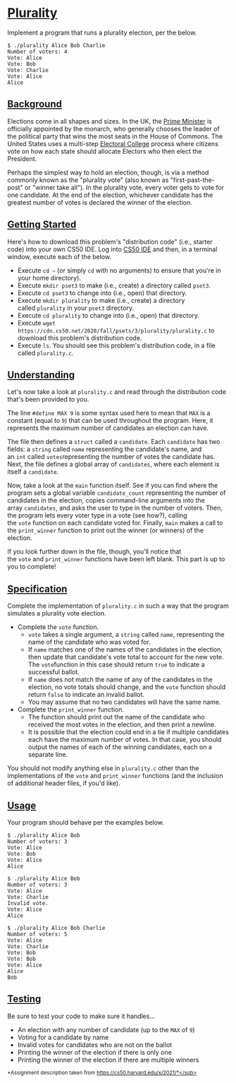 [Plurality](https://cs50.harvard.edu/x/2021/psets/3/plurality/#plurality)
=========================================================================

Implement a program that runs a plurality election, per the below.

```
$ ./plurality Alice Bob Charlie
Number of voters: 4
Vote: Alice
Vote: Bob
Vote: Charlie
Vote: Alice
Alice

```

[Background](https://cs50.harvard.edu/x/2021/psets/3/plurality/#background)
---------------------------------------------------------------------------

Elections come in all shapes and sizes. In the UK, the [Prime Minister](https://www.parliament.uk/education/about-your-parliament/general-elections/) is officially appointed by the monarch, who generally chooses the leader of the political party that wins the most seats in the House of Commons. The United States uses a multi-step [Electoral College](https://www.archives.gov/federal-register/electoral-college/about.html) process where citizens vote on how each state should allocate Electors who then elect the President.

Perhaps the simplest way to hold an election, though, is via a method commonly known as the "plurality vote" (also known as "first-past-the-post" or "winner take all"). In the plurality vote, every voter gets to vote for one candidate. At the end of the election, whichever candidate has the greatest number of votes is declared the winner of the election.

[Getting Started](https://cs50.harvard.edu/x/2021/psets/3/plurality/#getting-started)
-------------------------------------------------------------------------------------

Here's how to download this problem's "distribution code" (i.e., starter code) into your own CS50 IDE. Log into [CS50 IDE](https://ide.cs50.io/) and then, in a terminal window, execute each of the below.

-   Execute `cd ~` (or simply `cd` with no arguments) to ensure that you're in your home directory).
-   Execute `mkdir pset3` to make (i.e., create) a directory called `pset3`.
-   Execute `cd pset3` to change into (i.e., open) that directory.
-   Execute `mkdir plurality` to make (i.e., create) a directory called `plurality` in your `pset3` directory.
-   Execute `cd plurality` to change into (i.e., open) that directory.
-   Execute `wget https://cdn.cs50.net/2020/fall/psets/3/plurality/plurality.c` to download this problem's distribution code.
-   Execute `ls`. You should see this problem's distribution code, in a file called `plurality.c`.

[Understanding](https://cs50.harvard.edu/x/2021/psets/3/plurality/#understanding)
---------------------------------------------------------------------------------

Let's now take a look at `plurality.c` and read through the distribution code that's been provided to you.

The line `#define MAX 9` is some syntax used here to mean that `MAX` is a constant (equal to `9`) that can be used throughout the program. Here, it represents the maximum number of candidates an election can have.

The file then defines a `struct` called a `candidate`. Each `candidate` has two fields: a `string` called `name` representing the candidate's name, and an `int` called `votes`representing the number of votes the candidate has. Next, the file defines a global array of `candidates`, where each element is itself a `candidate`.

Now, take a look at the `main` function itself. See if you can find where the program sets a global variable `candidate_count` representing the number of candidates in the election, copies command-line arguments into the array `candidates`, and asks the user to type in the number of voters. Then, the program lets every voter type in a vote (see how?), calling the `vote` function on each candidate voted for. Finally, `main` makes a call to the `print_winner` function to print out the winner (or winners) of the election.

If you look further down in the file, though, you'll notice that the `vote` and `print_winner` functions have been left blank. This part is up to you to complete!

[Specification](https://cs50.harvard.edu/x/2021/psets/3/plurality/#specification)
---------------------------------------------------------------------------------

Complete the implementation of `plurality.c` in such a way that the program simulates a plurality vote election.

-   Complete the `vote` function.
    -   `vote` takes a single argument, a `string` called `name`, representing the name of the candidate who was voted for.
    -   If `name` matches one of the names of the candidates in the election, then update that candidate's vote total to account for the new vote. The `vote`function in this case should return `true` to indicate a successful ballot.
    -   If `name` does not match the name of any of the candidates in the election, no vote totals should change, and the `vote` function should return `false` to indicate an invalid ballot.
    -   You may assume that no two candidates will have the same name.
-   Complete the `print_winner` function.
    -   The function should print out the name of the candidate who received the most votes in the election, and then print a newline.
    -   It is possible that the election could end in a tie if multiple candidates each have the maximum number of votes. In that case, you should output the names of each of the winning candidates, each on a separate line.

You should not modify anything else in `plurality.c` other than the implementations of the `vote` and `print_winner` functions (and the inclusion of additional header files, if you'd like).

[Usage](https://cs50.harvard.edu/x/2021/psets/3/plurality/#usage)
-----------------------------------------------------------------

Your program should behave per the examples below.

```
$ ./plurality Alice Bob
Number of voters: 3
Vote: Alice
Vote: Bob
Vote: Alice
Alice

```

```
$ ./plurality Alice Bob
Number of voters: 3
Vote: Alice
Vote: Charlie
Invalid vote.
Vote: Alice
Alice

```

```
$ ./plurality Alice Bob Charlie
Number of voters: 5
Vote: Alice
Vote: Charlie
Vote: Bob
Vote: Bob
Vote: Alice
Alice
Bob
```

[Testing](https://cs50.harvard.edu/x/2021/psets/3/plurality/#testing)
---------------------------------------------------------------------

Be sure to test your code to make sure it handles...

-   An election with any number of candidate (up to the `MAX` of `9`)
-   Voting for a candidate by name
-   Invalid votes for candidates who are not on the ballot
-   Printing the winner of the election if there is only one
-   Printing the winner of the election if there are multiple winners

<sub>*Assignment description taken from https://cs50.harvard.edu/x/2021/*</sub>

